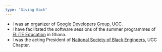 ```yaml
---
type: "Giving Back"
---
```


* I was an organizer of <a href="http://gdgucc.github.io" target="_blank">Google Developers Group, UCC</a>.
* I have facilitated the software sessions of the summer programmes of <a href="https://www.elite-education.org/" target="_blank">ELiTE Education</a> in Ghana.
* I was the acting President of <a href="https://www.nsbe.org/" target="_blank">National Society of Black Engineers</a>, UCC Chapter.
